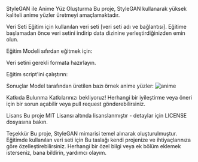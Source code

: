 StyleGAN ile Anime Yüz Oluşturma
Bu proje, StyleGAN kullanarak yüksek kaliteli anime yüzler üretmeyi amaçlamaktadır.

Veri Seti
Eğitim için kullanılan veri seti [veri seti adı ve bağlantısı]. Eğitime başlamadan önce veri setini indirip data dizinine yerleştirdiğinizden emin olun.

Eğitim
Modeli sıfırdan eğitmek için:

Veri setini gerekli formata hazırlayın.

Eğitim script'ini çalıştırın:

Sonuçlar
Model tarafından üretilen bazı örnek anime yüzler:
![anime](https://github.com/vedatdogann/Yapay-Zeka/assets/104203746/53e72646-7f93-4250-8068-58b2d730e15a)

Katkıda Bulunma
Katkılarınızı bekliyoruz! Herhangi bir iyileştirme veya öneri için bir sorun açabilir veya pull request gönderebilirsiniz.

Lisans
Bu proje MIT Lisansı altında lisanslanmıştır - detaylar için LICENSE dosyasına bakın.

Teşekkür
Bu proje, StyleGAN mimarisi temel alınarak oluşturulmuştur.
Eğitimde kullanılan veri seti için 
Bu taslağı kendi projenize ve ihtiyaçlarınıza göre özelleştirebilirsiniz. Herhangi bir özel bilgi veya ek bölüm eklemek isterseniz, bana bildirin, yardımcı olayım.
